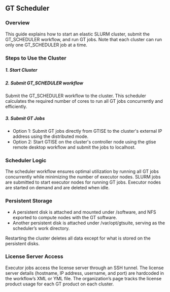 ## GT Scheduler
### Overview
This guide explains how to start an elastic SLURM cluster, submit the GT_SCHEDULER workflow, and run GT jobs. Note that each cluster can run only one GT_SCHEDULER job at a time.

### Steps to Use the Cluster
##### 1. Start Cluster
##### 2. Submit GT_SCHEDULER workflow
Submit the GT_SCHEDULER workflow to the cluster. This scheduler calculates the required number of cores to run all GT jobs concurrently and efficiently.
##### 3. Submit GT Jobs
- Option 1: Submit GT jobs directly from GTISE to the cluster's external IP address using the distributed mode.
- Option 2: Start GTISE on the cluster's controller node using the gtise remote desktop workflow and submit the jobs to localhost.

### Scheduler Logic
The scheduler workflow ensures optimal utilization by running all GT jobs concurrently while minimizing the number of executor nodes. SLURM jobs are submitted to start executor nodes for running GT jobs. Executor nodes are started on demand and are deleted when idle.

### Persistent Storage
- A persistent disk is attached and mounted under /software, and NFS exported to compute nodes with the GT software.
- Another persistent disk is attached under /var/opt/gtsuite, serving as the scheduler’s work directory.

Restarting the cluster deletes all data except for what is stored on the persistent disks.

### License Server Access
Executor jobs access the license server through an SSH tunnel. The license server details (hostname, IP address, username, and port) are hardcoded in the workflow’s XML or YML file. The organization’s page tracks the license product usage for each GT product on each cluster.

